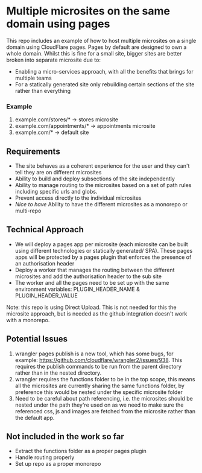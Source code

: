 # Multiple microsites on the same domain using pages
This repo includes an example of how to host multiple microsites on a single domain using CloudFlare pages.
Pages by default are designed to own a whole domain. Whilst this is fine for a small site, bigger sites are better broken into separate microsite due to:
* Enabling a micro-services approach, with all the benefits that brings for multiple teams
* For a statically generated site only rebuilding certain sections of the site rather than everything

### Example
1. example.com/stores/*       -> stores microsite
1. example.com/appointments/* -> appointments microsite
1. example.com/*              -> default site

## Requirements
* The site behaves as a coherent experience for the user and they can't tell they are on different microsites
* Ability to build and deploy subsections of the site independently
* Ability to manage routing to the microsites based on a set of path rules including specific urls and globs.
* Prevent access directly to the individual microsites
* *Nice to have* Ability to have the different microsites as a monorepo or multi-repo

## Technical Approach
* We will deploy a pages app per microsite (each microsite can be built using different technologies or statically generated/ SPA). These pages apps will be protected by a pages plugin that enforces the presence of an authorisation header
* Deploy a worker that manages the routing between the different microsites and add the authorisation header to the sub site
* The worker and all the pages need to be set up with the same environment variables: PLUGIN_HEADER_NAME & PLUGIN_HEADER_VALUE

Note: this repo is using Direct Upload. This is not needed for this the microsite approach, but is needed as the github integration doesn't work with a monorepo.

## Potential Issues
1. wrangler pages publish is a new tool, which has some bugs, for example: https://github.com/cloudflare/wrangler2/issues/938. This requires the publish commands to be run from the parent directory rather than in the nested directory.
1. wrangler requires the functions folder to be in the top scope, this means all the microsites are currently sharing the same functions folder, by preference this would be nested under the specific microsite folder
1. Need to be careful about path referencing, i.e. the microsites should be nested under the path they're used on as we need to make sure the referenced css, js and images are fetched from the microsite rather than the default app.

## Not included in the work so far
* Extract the functions folder as a proper pages plugin
* Handle routing properly
* Set up repo as a proper monorepo